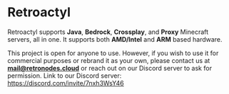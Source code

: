# Retroactyl

Retroactyl supports **Java**, **Bedrock**, **Crossplay**, and **Proxy** Minecraft servers, all in one. It supports both **AMD/Intel** and **ARM** based hardware.

This project is open for anyone to use. However, if you wish to use it for commercial purposes or rebrand it as your own, please contact us at **mail@retronodes.cloud** or reach out on our Discord server to ask for permission.
Link to our Discord server: https://discord.com/invite/7nxh3WsY46


